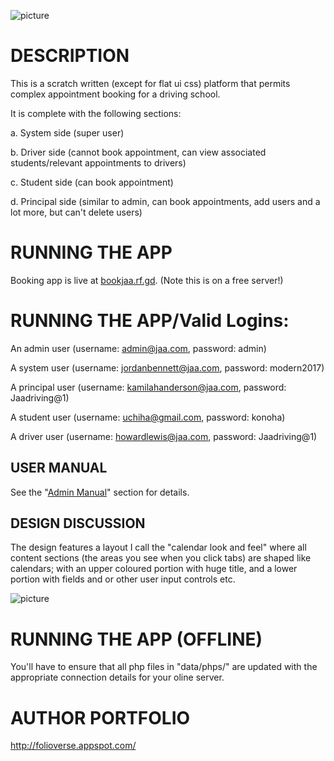 ![picture]( https://bitbucket.org/JordanMicahBennett/bookingapp/src/21513956b8f2add30ad7f2f5ad9300d08521cbb6/data/miscallaneous/screenshot-0.png)


# DESCRIPTION
This is a scratch written (except for flat ui css) platform that permits complex appointment booking for a driving school.

It is complete with the following sections:

a. System side (super user)

b. Driver side (cannot book appointment, can view associated students/relevant appointments to drivers)

c. Student side (can book appointment)

d. Principal side (similar to admin, can book appointments, add users and a lot more, but can't delete users)



# RUNNING THE APP 

Booking app is live at [bookjaa.rf.gd](https://bookjaa.rf.gd/). (Note this is on a free server!)

# RUNNING THE APP/Valid Logins:

An admin user (username: admin@jaa.com, password: admin)

A system user (username: jordanbennett@jaa.com, password: modern2017)

A principal user (username: kamilahanderson@jaa.com, password: Jaadriving@1)

A student user (username: uchiha@gmail.com, password: konoha)

A driver user (username: howardlewis@jaa.com, password: Jaadriving@1)


## USER MANUAL

See the "[Admin Manual](https://bitbucket.org/JordanMicahBennett/bookingapp/src/21513956b8f2add30ad7f2f5ad9300d08521cbb6/Admin%20%20Manual.pdf)" section for details.

## DESIGN DISCUSSION

The design features a layout I call the "calendar look and feel" where all content sections (the areas you see when you click tabs) are shaped like calendars;
with an upper coloured portion with huge title, and a lower portion with fields and or other user input controls etc.

![picture]( https://bitbucket.org/JordanMicahBennett/bookingapp/src/21513956b8f2add30ad7f2f5ad9300d08521cbb6/data/miscallaneous/screenshot-1.png)

# RUNNING THE APP (OFFLINE)

You'll have to ensure that all php files in "data/phps/" are updated with the appropriate connection details for your oline server.


AUTHOR PORTFOLIO
============================================
http://folioverse.appspot.com/


